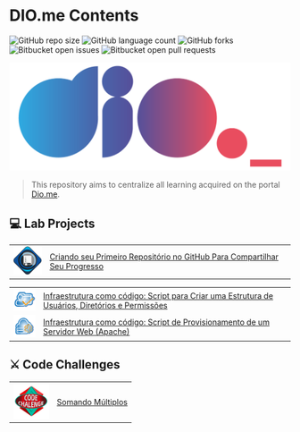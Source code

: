 # DIO.me Contents

![GitHub repo size](https://img.shields.io/github/repo-size/ericksont/dio-contents?style=for-the-badge)
![GitHub language count](https://img.shields.io/github/languages/count/ericksont/dio-contents?style=for-the-badge)
![GitHub forks](https://img.shields.io/github/forks/ericksont/dio-contents?style=for-the-badge)
![Bitbucket open issues](https://img.shields.io/bitbucket/issues/ericksont/dio-contents?style=for-the-badge)
![Bitbucket open pull requests](https://img.shields.io/bitbucket/pr-raw/ericksont/dio-contents?style=for-the-badge)

<img src="images/logo.png" alt="Logo DIO.me">

> This repository aims to centralize all learning acquired on the portal [Dio.me](https://www.dio.me/en). 
>

## 💻 Lab Projects

<table>
    <tr>
        <td align="center">
            <a href="https://github.com/ericksont/dio-contents/tree/main/lab-projects/first-repository-github">
                <img src="images/DIO-lab-project-first-repository-github.png" width=64 alt="first github repository badge"/>
            </a>
        </td>
        <td>
            <a href="https://github.com/ericksont/dio-contents/tree/main/lab-projects/first-repository-github">Criando seu Primeiro Repositório no GitHub Para Compartilhar Seu Progresso</a>
        </td>
    </tr>
</table>

<table>
    <tr>
        <td align="center">
            <a href="https://github.com/ericksont/dio-contents/tree/main/lab-projects/infrastructure-as-code-script-to-create-a-structure-of-users-directories-and-permissions">
                <img src="images/DIO-lab-project-infrastructure-as-code-script-to-create-a-structure-of-users-directories-and-permissions.png" width=64 alt="infrastructure as code script to create a structure of users directories and permissions badge"/>
            </a>
        </td>
        <td>
            <a href="https://github.com/ericksont/dio-contents/tree/main/lab-projects/infrastructure-as-code-script-to-create-a-structure-of-users-directories-and-permissions">Infraestrutura como código: Script para Criar uma Estrutura de Usuários, Diretórios e Permissões</a>
        </td>
    </tr>
    <tr>
        <td align="center">
            <a href="https://github.com/ericksont/dio-contents/tree/main/lab-projects/infrastructure-as-code-web-server-provisioning-script-apache">
                <img src="images/DIO-lab-project-infrastructure-as-code-web-server-provisioning-script-apache.png" width=64 alt="infrastructure as code web server provisioning script apache badge"/>
            </a>
        </td>
        <td>
            <a href="https://github.com/ericksont/dio-contents/tree/main/lab-projects/infrastructure-as-code-web-server-provisioning-script-apache">Infraestrutura como código: Script de Provisionamento de um Servidor Web (Apache)</a>
        </td>
    </tr>
</table>

## :crossed_swords:	 Code Challenges

<table>
    <tr>
        <td align="center">
            <a href="https://github.com/ericksont/dio-contents/tree/main/code-challenges/adding-multiples">
                <img src="images/DIO-code-challenge-adding-multiples.png" width=64 alt="adding multiples challenge badge"/>
            </a>
        </td>
        <td>
            <a href="https://github.com/ericksont/dio-contents/tree/main/code-challenges/adding-multiples">Somando Múltiplos</a>
        </td>
    </tr>
</table>
